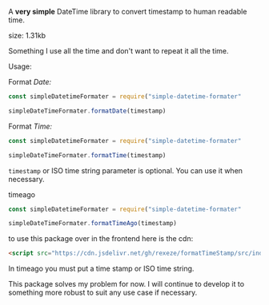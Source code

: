 A **very simple** DateTime library to convert timestamp to human readable time.

size: 1.31kb

Something I use all the time and don't want to repeat it all the time.

Usage:

Format _Date:_

```javascript
const simpleDatetimeFormater = require("simple-datetime-formater"

simpleDateTimeFormater.formatDate(timestamp)

```

Format _Time:_

```javascript
const simpleDatetimeFormater = require("simple-datetime-formater"

simpleDateTimeFormater.formatTime(timestamp)

```

`timestamp` or ISO time string parameter is optional. You can use it when necessary.

timeago

```javascript
const simpleDatetimeFormater = require("simple-datetime-formater"

simpleDateTimeFormater.formatTimeAgo(timestamp)

```

to use this package over in the frontend here is the cdn:

```html
<script src="https://cdn.jsdelivr.net/gh/rexeze/formatTimeStamp/src/index.min.js"></script>
```

In timeago you must put a time stamp or ISO time string.

This package solves my problem for now.
I will continue to develop it to something more robust to suit any use case if necessary.
